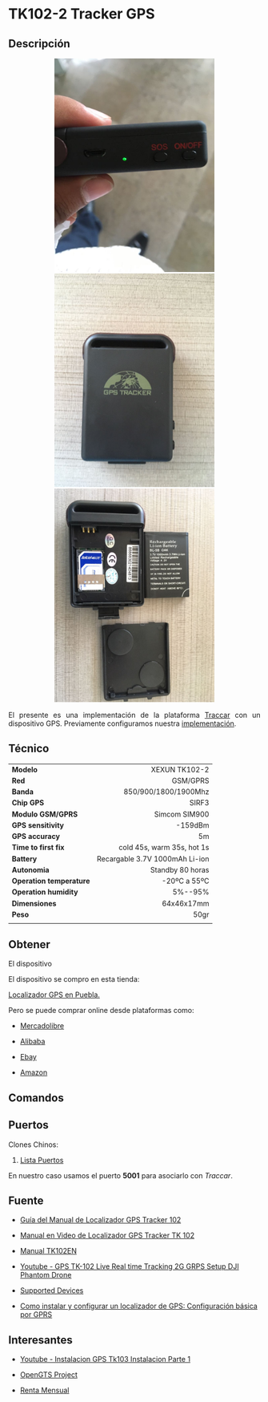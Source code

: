 TK102-2 Tracker GPS
=========

## Descripción

<p align="center">
	<img src="https://github.com/ginppian/TK102/blob/master/imgs/img1.jpeg" width="320" height="426">
	<img src="https://github.com/ginppian/TK102/blob/master/imgs/img2.jpeg" width="320" height="426">
	<img src="https://github.com/ginppian/TK102/blob/master/imgs/img3.jpeg" width="320" height="426">
</p>

<p align="justify">
	El presente es una implementación de la plataforma <a href="https://www.traccar.org/">Traccar</a> con un dispositivo GPS. Previamente configuramos nuestra <a href="https://github.com/ginppian/Traccar2.0">implementación</a>.
</p>

## Técnico

<table width="80%" cellspacing="0" cellpadding="1" border="0" class="style3">
  <tbody><tr><td><b>Modelo</b></td><td align="right">XEXUN TK102-2</td></tr>
  <tr><td><b>Red</b></td><td align="right">GSM/GPRS</td></tr>
  <tr><td><b>Banda</b></td><td align="right">850/900/1800/1900Mhz</td></tr>
  <tr><td><b>Chip GPS</b></td><td align="right">SIRF3</td></tr>
   <tr><td><b>Modulo GSM/GPRS</b></td><td align="right">Simcom SIM900</td></tr>
  <tr><td><b>GPS sensitivity</b></td><td align="right">-159dBm</td></tr>
  <tr><td><b>GPS accuracy</b></td><td align="right">5m</td></tr>
  <tr><td><b>Time to first fix</b></td><td align="right">cold 45s, warm 35s, hot 1s</td></tr>
  <tr><td><b>Battery</b></td><td align="right">Recargable 3.7V 1000mAh Li-ion</td></tr>
  <tr><td><b>Autonomia</b></td><td align="right">Standby 80 horas</td></tr>
  <tr><td><b>Operation temperature</b></td><td align="right">-20ºC a 55ºC</td></tr>
  <tr><td><b>Operation humidity</b></td><td align="right">5%--95%</td></tr>
  <tr><td><b>Dimensiones</b></td><td align="right">64x46x17mm</td></tr>
  <tr><td><b>Peso</b></td><td align="right">50gr</td></tr>
  <tr><td><b> </b></td><td align="right"> </td></tr>
  </tbody></table>       </td></tr>
      </tbody></table>
     </td>

## Obtener

<p align="justify">
	El dispositivo 
</p>

<p align="justify">
	El dispositivo se compro en esta tienda:
</p>

<p align="justify">
	<a href="https://localizadorgpstracker.com.mx/localizador-gps-tracker-puebla">Localizador GPS en Puebla.</a>
</p>

<p>
	Pero se puede comprar online desde plataformas como:
</p>

<ul>
<li>
	<p align="justify">
		<a href="https://articulo.mercadolibre.com.mx/MLM-585446943-localizador-gps-tracker-tk102-rastreador-personal-_JM?source=gps">Mercadolibre</a>
	</p>
</li>
<li>
	<p align="justify">
	<a href="https://spanish.alibaba.com/trade/search?SearchText=tk102&selectedTab=products">Alibaba</a>
</p>
</li>
<li>
	<p align="justify">
	<a href="https://www.ebay.com/sch/i.html?_from=R40&_trksid=p2050601.m570.l1313.TR11.TRC1.A0.H0.Xtk102-2.TRS0&_nkw=tk102-2&_sacat=0">Ebay</a>
</p>
</li>
<li>
	<p align="justify">
	<a href="https://www.amazon.es/Localizador-port%C3%A1til-Xexun-TK-102-2-MicroSD/dp/B00S9Y83OE">Amazon</a>
</p>
</li>
</ul>

## Comandos

## Puertos

<p align="justify">
	Clones Chinos:
</p>

<ol>
	<li>
		<a href="https://www.traccar.org/clones/">Lista Puertos</a>
	</li>
</ol>

<p align="justify">
	En nuestro caso usamos el puerto <b>5001</b> para asociarlo con <i>Traccar</i>.
</p>

## Fuente

* <a href="https://localizadorgpstracker.com.mx/blog/guias/170-guia-manual-de-localizador-gps-tracker-102">Guía del Manual de Localizador GPS Tracker 102</a>

* <a href="https://localizadorgpstracker.com.mx/comprar/manual-tk-102">Manual en Video de Localizador GPS Tracker TK 102</a>

* <a href="http://www.localizadorgpstracker.com.mx/manualtk102EN-1.pdf">Manual TK102EN</a>

* <a href="https://www.youtube.com/watch?v=7PskGCE_sUc">Youtube - GPS TK-102 Live Real time Tracking 2G GRPS Setup DJI Phantom Drone</a>

* <a href="https://www.traccar.org/devices/">Supported Devices</a>

* <a href="http://www.securamente.com/como-instalar-y-configurar-un-localizador-de-gps-configuracion-basica-por-gprs/">Como instalar y configurar un localizador de GPS: Configuración básica por GPRS</a>

## Interesantes

* <a href="https://www.youtube.com/watch?v=9rQPqezkWgs">Youtube - Instalacion GPS Tk103 Instalacion Parte 1</a>

* <a href="http://www.opengts.org/">OpenGTS Project</a>

* <a href="https://articulo.mercadolibre.com.mx/MLM-560437507-gps-tracker-plataforma-web-rastreo-localizacion-licencia1mes-_JM?source=gps">Renta Mensual</a>